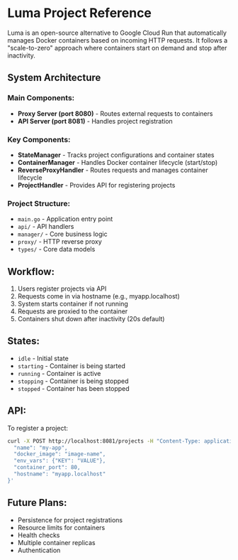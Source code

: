 # Luma Project Reference

Luma is an open-source alternative to Google Cloud Run that automatically manages Docker containers based on incoming HTTP requests. It follows a "scale-to-zero" approach where containers start on demand and stop after inactivity.

## System Architecture

### Main Components:
- **Proxy Server (port 8080)** - Routes external requests to containers
- **API Server (port 8081)** - Handles project registration

### Key Components:
- **StateManager** - Tracks project configurations and container states
- **ContainerManager** - Handles Docker container lifecycle (start/stop)
- **ReverseProxyHandler** - Routes requests and manages container lifecycle
- **ProjectHandler** - Provides API for registering projects

### Project Structure:
- `main.go` - Application entry point
- `api/` - API handlers
- `manager/` - Core business logic
- `proxy/` - HTTP reverse proxy
- `types/` - Core data models

## Workflow:
1. Users register projects via API
2. Requests come in via hostname (e.g., myapp.localhost)
3. System starts container if not running
4. Requests are proxied to the container
5. Containers shut down after inactivity (20s default)

## States:
- `idle` - Initial state
- `starting` - Container is being started
- `running` - Container is active
- `stopping` - Container is being stopped
- `stopped` - Container has been stopped

## API:
To register a project:
```bash
curl -X POST http://localhost:8081/projects -H "Content-Type: application/json" -d '{
  "name": "my-app",
  "docker_image": "image-name",
  "env_vars": {"KEY": "VALUE"},
  "container_port": 80,
  "hostname": "myapp.localhost"
}'
```

## Future Plans:
- Persistence for project registrations
- Resource limits for containers
- Health checks
- Multiple container replicas
- Authentication
